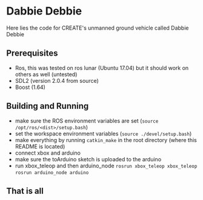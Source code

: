 # Dabbie Debbie
Here lies the code for CREATE's unmanned ground vehicle called Dabbie Debbie

## Prerequisites
* Ros, this was tested on ros lunar (Ubuntu 17.04) but it should work on others as well (untested)
* SDL2 (version 2.0.4 from source)
* Boost (1.64)

## Building and Running
* make sure the ROS environment variables are set (`source /opt/ros/<dist>/setup.bash`)
* set the workspace environment variables (`source ./devel/setup.bash`)
* make everything by running `catkin_make` in the root directory (where this README is located)
* connect xbox and arduino
* make sure the toArduino sketch is uploaded to the arduino
* run xbox_teleop and then arduino_node
    `rosrun xbox_teleop xbox_teleop`
    `rosrun arduino_node arduino`

## That is all
